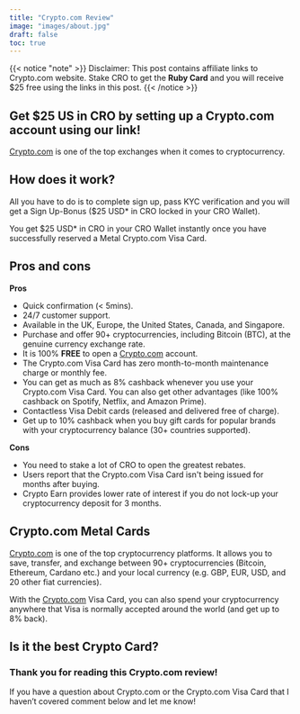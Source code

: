 ```yaml
---
title: "Crypto.com Review"
image: "images/about.jpg"
draft: false
toc: true
---
```


{{< notice "note" >}}
  Disclaimer: This post contains affiliate links to Crypto.com website.  Stake CRO to get the **Ruby Card** and you will receive $25 free using the links in this post.
{{< /notice >}}

## Get $25 US in CRO by setting up a Crypto.com account using our link!

[Crypto.com](https://crypto.com/app/pb4s6fy235) is one of the top exchanges when it comes to cryptocurrency.  

## How does it work?

All you have to do is to complete sign up, pass KYC verification and you will get a Sign Up-Bonus ($25 USD* in CRO locked in your CRO Wallet).

You get $25 USD* in CRO in your CRO Wallet instantly once you have successfully reserved a Metal Crypto.com Visa Card.

## Pros and cons

**Pros**

- Quick confirmation (< 5mins).
- 24/7 customer support.
- Available in the UK, Europe, the United States, Canada, and Singapore.
- Purchase and offer 90+ cryptocurrencies, including Bitcoin (BTC), at the genuine currency exchange rate.
- It is 100% **FREE** to open a [Crypto.com](https://crypto.com/app/pb4s6fy235) account.
- The Crypto.com Visa Card has zero month-to-month maintenance charge or monthly fee.
- You can get as much as 8% cashback whenever you use your Crypto.com Visa Card. You can also get other advantages (like 100% cashback on Spotify, Netflix, and Amazon Prime).
- Contactless Visa Debit cards (released and delivered free of charge).
- Get up to 10% cashback when you buy gift cards for popular brands with your cryptocurrency balance (30+ countries supported).

**Cons**

- You need to stake a lot of CRO to open the greatest rebates.
- Users report that the Crypto.com Visa Card isn't being issued for months after buying.
- Crypto Earn provides lower rate of interest if you do not lock-up your cryptocurrency deposit for 3 months.

## Crypto.com Metal Cards

[Crypto.com](https://crypto.com/app/pb4s6fy235) is one of the top cryptocurrency platforms. It allows you to save, transfer, and exchange between 90+ cryptocurrencies (Bitcoin, Ethereum, Cardano etc.) and your local currency (e.g. GBP, EUR, USD, and 20 other fiat currencies).

With the [Crypto.com](https://crypto.com/app/pb4s6fy235) Visa Card, you can also spend your cryptocurrency anywhere that Visa is normally accepted around the world (and get up to 8% back).

## Is it the best Crypto Card?

### Thank you for reading this Crypto.com review!

If you have a question about Crypto.com or the Crypto.com Visa Card that I haven’t covered comment below and let me know!
